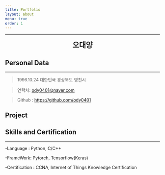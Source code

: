 ```yaml
---
title: Portfolio
layout: about
menu: true
order: 1
---
```


* * *
<center>
<span style=
"font-size:170%;
font-weight:bold">
오대양
</span>
</center>

## Personal Data
---
> 1996.10.24 대한민국 경상북도 영천시

> 연락처:  ody0401@naver.com

> Github : <a href="https://github.com/ody0401">https://github.com/ody0401</a>



## Project
## Skills and Certification
---
-Language : Python, C/C++

-FrameWork: Pytorch, Tensorflow(Keras)

-Certification : CCNA, Internet of Things Knowledge Certification
